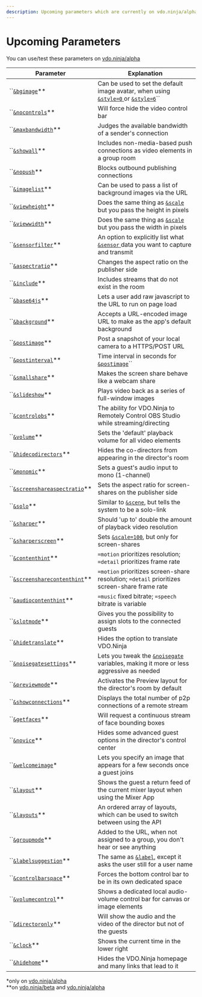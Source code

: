 ```yaml
---
description: Upcoming parameters which are currently on vdo.ninja/alpha
---
```


# Upcoming Parameters

You can use/test these parameters on [vdo.ninja/alpha](https://vdo.ninja/alpha/)

| Parameter                                                        | Explanation                                                                                                                                          |
| ---------------------------------------------------------------- | ---------------------------------------------------------------------------------------------------------------------------------------------------- |
| ``[`&bgimage`](and-bgimage.md)\*\*                               | Can be used to set the default image avatar, when using [`&style=0` ](../design-parameters/style.md)or [`&style=6`](../design-parameters/style.md)`` |
| ``[`&nocontrols`](and-nocontrols.md)\*\*                         | Will force hide the video control bar                                                                                                                |
| ``[`&maxbandwidth`](and-maxbandwidth.md)\*\*                     | Judges the available bandwidth of a sender's connection                                                                                              |
| ``[`&showall`](and-showall.md)\*\*                               | Includes non-media-based push connections as video elements in a group room                                                                          |
| ``[`&nopush`](and-nopush.md)\*\*                                 | Blocks outbound publishing connections                                                                                                               |
| ``[`&imagelist`](and-imagelist.md)\*\*                           | Can be used to pass a list of background images via the URL                                                                                          |
| ``[`&viewheight`](and-viewheight.md)\*\*                         | Does the same thing as [`&scale`](../view-parameters/scale.md) but you pass the height in pixels                                                     |
| ``[`&viewwidth`](and-viewwidth.md)\*\*                           | Does the same thing as [`&scale`](../view-parameters/scale.md) but you pass the width in pixels                                                      |
| ``[`&sensorfilter`](and-sensorfilter.md)\*\*                     | An option to explicitly list what [`&sensor` ](../../source-settings/sensor.md)data you want to capture and transmit                                 |
| ``[`&aspectratio`](and-aspectratio.md)\*\*                       | Changes the aspect ratio on the publisher side                                                                                                       |
| ``[`&include`](and-include.md)\*\*                               | Includes streams that do not exist in the room                                                                                                       |
| ``[`&base64js`](and-base64js.md)\*\*                             | Lets a user add raw javascript to the URL to run on page load                                                                                        |
| ``[`&background`](and-background.md)\*\*                         | Accepts a URL-encoded image URL to make as the app's default background                                                                              |
| ``[`&postimage`](and-postimage.md)\*\*                           | Post a snapshot of your local camera to a HTTPS/POST URL                                                                                             |
| ``[`&postinterval`](and-postinterval.md)\*\*                     | Time interval in seconds for [`&postimage`](and-postimage.md)``                                                                                      |
| ``[`&smallshare`](and-smallshare.md)\*\*                         | Makes the screen share behave like a webcam share                                                                                                    |
| ``[`&slideshow`](and-slideshow.md)\*\*                           | Plays video back as a series of full-window images                                                                                                   |
| ``[`&controlobs`](and-obs.md)\*\*                                | The ability for VDO.Ninja to Remotely Control OBS Studio while streaming/directing                                                                   |
| ``[`&volume`](and-volume.md)\*\*                                 | Sets the 'default' playback volume for all video elements                                                                                            |
| ``[`&hidecodirectors`](and-hidecodirectors.md)\*\*               | Hides the co-directors from appearing in the director's room                                                                                         |
| ``[`&monomic`](and-monomic.md)\*\*                               | Sets a guest's audio input to mono (1-channel)                                                                                                       |
| ``[`&screenshareaspectratio`](and-screenshareaspectratio.md)\*\* | Sets the aspect ratio for screen-shares on the publisher side                                                                                        |
| ``[`&solo`](and-solo.md)\*\*                                     | Similar to [`&scene`](../view-parameters/scene.md), but tells the system to be a solo-link                                                           |
| ``[`&sharper`](and-sharper.md)\*\*                               | Should 'up to' double the amount of playback video resolution                                                                                        |
| ``[`&sharperscreen`](and-sharperscreen.md)\*\*                   | Sets [`&scale=100`](../view-parameters/scale.md), but only for screen-shares                                                                         |
| ``[`&contenthint`](and-contenthint.md)\*\*                       | `=motion` prioritizes resolution; `=detail` prioritizes frame rate                                                                                   |
| ``[`&screensharecontenthint`](and-screensharecontenthint.md)\*\* | `=motion` prioritizes screen-share resolution; `=detail` prioritizes screen-share frame rate                                                         |
| ``[`&audiocontenthint`](and-audiocontenthint.md)\*\*             | `=music` fixed bitrate; `=speech` bitrate is variable                                                                                                |
| ``[`&slotmode`](and-slotmode.md)\*\*                             | Gives you the possibility to assign slots to the connected guests                                                                                    |
| ``[`&hidetranslate`](and-hidetranslate.md)\*\*                   | Hides the option to translate VDO.Ninja                                                                                                              |
| ``[`&noisegatesettings`](and-noisegatesettings.md)\*\*           | Lets you tweak the [`&noisegate`](../../source-settings/noisegate.md) variables, making it more or less aggressive as needed                         |
| ``[`&previewmode`](and-previewmode.md)\*\*                       | Activates the Preview layout for the director's room by default                                                                                      |
| ``[`&showconnections`](and-showconnections.md)\*\*               | Displays the total number of p2p connections of a remote stream                                                                                      |
| ``[`&getfaces`](and-getfaces.md)\*\*                             | Will request a continuous stream of face bounding boxes                                                                                              |
| ``[`&novice`](and-novice.md)\*\*                                 | Hides some advanced guest options in the director's control center                                                                                   |
| ``[`&welcomeimage`](and-welcomeimage.md)\*                       | Lets you specify an image that appears for a few seconds once a guest joins                                                                          |
| ``[`&layout`](and-layout.md)\*\*                                 | Shows the guest a return feed of the current mixer layout when using the Mixer App                                                                   |
| ``[`&layouts`](and-layouts.md)\*\*                               | An ordered array of layouts, which can be used to switch between using the API                                                                       |
| ``[`&groupmode`](and-groupmode.md)\*\*                           | Added to the URL, when not assigned to a group, you don't hear or see anything                                                                       |
| ``[`&labelsuggestion`](and-labelsuggestion.md)\*\*               | The same as [`&label`](../../general-settings/label.md), except it asks the user still for a user name                                               |
| ``[`&controlbarspace`](and-controlbarspace.md)\*\*               | Forces the bottom control bar to be in its own dedicated space                                                                                       |
| ``[`&volumecontrol`](and-volumecontrol.md)\*\*                   | Shows a dedicated local audio-volume control bar for canvas or image elements                                                                        |
| ``[`&directoronly`](and-directoronly.md)\*\*                     | Will show the audio and the video of the director but not of the guests                                                                              |
| ``[`&clock`](and-clock.md)\*\*                                   | Shows the current time in the lower right                                                                                                            |
| ``[`&hidehome`](and-hidehome.md)\*\*                             | Hides the VDO.Ninja homepage and many links that lead to it                                                                                          |

\*only on [vdo.ninja/alpha](https://vdo.ninja/alpha/)\
\*\*on [vdo.ninja/beta](https://vdo.ninja/beta/) and [vdo.ninja/alpha](https://vdo.ninja/alpha/)
